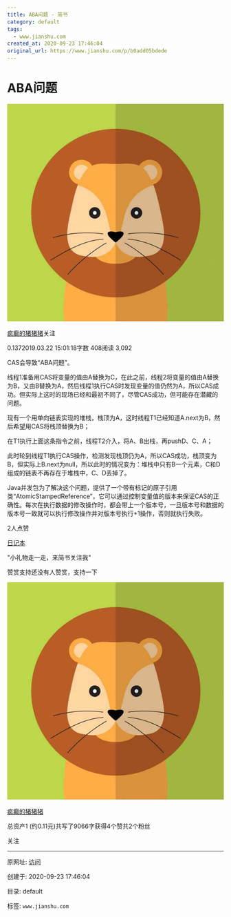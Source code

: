 ```yaml
---
title: ABA问题 - 简书
category: default
tags: 
  - www.jianshu.com
created_at: 2020-09-23 17:46:04
original_url: https://www.jianshu.com/p/b0add05bdede
---
```


# ABA问题

[![](assets/1600854364-dfdf65375d3023e3ce23f4fc83fd1a94.jpg)](https://www.jianshu.com/u/93eaa63b8cba)

[疯癫的猪猪猪](https://www.jianshu.com/u/93eaa63b8cba)关注

0.1372019.03.22 15:01:18字数 408阅读 3,092

CAS会导致“ABA问题”。

线程1准备用CAS将变量的值由A替换为C，在此之前，线程2将变量的值由A替换为B，又由B替换为A，然后线程1执行CAS时发现变量的值仍然为A，所以CAS成功。但实际上这时的现场已经和最初不同了，尽管CAS成功，但可能存在潜藏的问题。

现有一个用单向链表实现的堆栈，栈顶为A，这时线程T1已经知道A.next为B，然后希望用CAS将栈顶替换为B；

在T1执行上面这条指令之前，线程T2介入，将A、B出栈，再pushD、C、A；

此时轮到线程T1执行CAS操作，检测发现栈顶仍为A，所以CAS成功，栈顶变为B，但实际上B.next为null，所以此时的情况变为：堆栈中只有B一个元素，C和D组成的链表不再存在于堆栈中，C、D丢掉了。

Java并发包为了解决这个问题，提供了一个带有标记的原子引用类“AtomicStampedReference”，它可以通过控制变量值的版本来保证CAS的正确性。每次在执行数据的修改操作时，都会带上一个版本号，一旦版本号和数据的版本号一致就可以执行修改操作并对版本号执行+1操作，否则就执行失败。

2人点赞

[日记本](https://www.jianshu.com/nb/28825725)

"小礼物走一走，来简书关注我"

赞赏支持还没有人赞赏，支持一下

[![  ](assets/1600854364-dfdf65375d3023e3ce23f4fc83fd1a94.jpg)](https://www.jianshu.com/u/93eaa63b8cba)

[疯癫的猪猪猪](https://www.jianshu.com/u/93eaa63b8cba "疯癫的猪猪猪")

总资产1 (约0.11元)共写了9066字获得4个赞共2个粉丝

关注

---------------------------------------------------


原网址: [访问](https://www.jianshu.com/p/b0add05bdede)

创建于: 2020-09-23 17:46:04

目录: default

标签: `www.jianshu.com`


